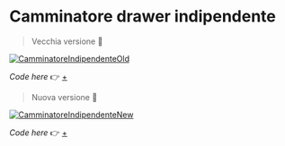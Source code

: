 # Camminatore drawer indipendente
> Vecchia versione 👵

[![CamminatoreIndipendenteOld](https://user-images.githubusercontent.com/76476647/121539767-3acc1580-ca06-11eb-8083-56d258760433.png "CamminatoreIndipendenteOld")](https://editor.p5js.org/Lucilla/full/rLL64Eppv)

_Code here_ :point_right: [+](https://editor.p5js.org/Lucilla/full/rLL64Eppv)

> Nuova versione 👶

[![CamminatoreIndipendenteNew](https://user-images.githubusercontent.com/76476647/121539274-d315ca80-ca05-11eb-8cd4-7635fdef26c0.jpg "CamminatoreIndipendenteNew")](https://editor.p5js.org/Lucilla/full/04HMY0rpz)

_Code here_ :point_right: [+](https://editor.p5js.org/Lucilla/full/04HMY0rpz)
